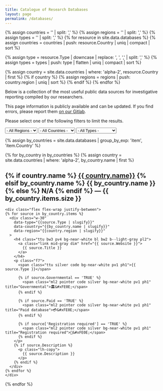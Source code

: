 ```yaml
---
title: Catalogue of Research Databases
layout: page
permalink: /databases/
---
```

{% assign countries = '' | split: ',' %}
{% assign regions = '' | split: ',' %}
{% assign types = '' | split: ',' %}
{% for resource in site.data.databases %}
  {% assign countries = countries | push: resource.Country | uniq | compact | sort %}

  {% assign type = resource.Type | downcase | replace: ', ', ',' | split: ',' %}
  {% assign types = types | push: type | flatten | uniq | compact | sort %}

  {% assign country = site.data.countries | where: 'alpha-2', resource.Country | first %}
  {% if country %}
    {% assign regions = regions | push: country.region | uniq | sort %}
  {% endif %}
{% endfor %}

<p>
  Below is a collection of the most useful public data sources for
  investigative reporting compiled by our researchers.
</p>
<p>
  This page information is publicly available and can be updated. If you find
  errors, please report them <a
  href="https://git.occrp.org/libre/investigativedashboard.org/issues">on our
  Gitlab</a>.
</p>

<div class="mb5 mt4">
  <p class="pb2 lh-copy gray ma0">
    Please select one of the following filters to limit the results.
  </p>

  <select data-filter="region">
    <option value=""> - All Regions - </option>
    {% for region in regions %}
      <option value="{{region | slugify}}">{{region}}</option>
    {% endfor %}
  </select>

  <select class="mh3" data-filter="country">
    <option value=""> - All Countries - </option>
    {% for code in countries %}
      {% assign country = site.data.countries | where: 'alpha-2', code | first %}
      {% if country %}
        <option value="{{code | slugify}}">{{country.name}}</option>
      {% endif %}
    {% endfor %}
  </select>

  <select data-filter="type">
    <option value=""> - All Types - </option>
    {% for type in types %}
      <option value="{{type | slugify}}">{{type | capitalize}}</option>
    {% endfor %}
  </select>
</div>

<script>
  document.addEventListener('input', function (event) {
    var filter = event.target.dataset.filter;
    var option = event.target.options[event.target.selectedIndex].value;
    var selects = document.querySelectorAll('select');

    document.querySelectorAll('[data-' + filter + ']').forEach(function(el) {
      var elFilter = el.dataset[filter];
      var isHidden = el.classList.contains('dn');
      var matches = false;

      if (elFilter && option && (elFilter == option || elFilter.indexOf(option) > -1) ) {
        matches = true;
      }

      if (isHidden && elFilter && !option) {
        el.classList.remove('dn');

        if (filter != 'type') {
          selects.forEach(function(sel) { sel.value = "" });
        }
      }

      if (!isHidden && elFilter && option && !matches) {
        el.classList.add('dn');
      }
    });
  }, false);
</script>

{% assign by_countries = site.data.databases | group_by_exp: 'item', 'item.Country' %}

{% for by_country in by_countries %}
  {% assign country = site.data.countries | where: 'alpha-2', by_country.name | first %}

  <div class="mb5" id="{{ country.name | slugify }}"
    data-country="{{by_country.name | slugify}}"
    data-region="{{country.region | slugify}}"
  >
    <h2 class="normal ttu bb">
      {% if country.name %}
        <a class="link mid-gray" href="#{{ country.name | slugify }}">{{ country.name}}</a>
      {% elsif by_country.name %}
        {{ by_country.name }}
      {% else %}
        N/A
      {% endif %}
      <span class="normal tt light-silver">&mdash; {{ by_country.items.size }}</span>
    </h2>

    <div class="flex flex-wrap justify-between">
    {% for source in by_country.items %}
      <div class="w-30"
        data-type="{{source.Type | slugify}}"
        data-country="{{by_country.name | slugify}}"
        data-region="{{country.region | slugify}}"
      >
        <h4 class="ttu bw3 pv4 bg-near-white bl bw2 b--light-gray pl2">
          <a class="link mid-gray dim" href="{{ source.Website }}">
            {{ source.Title }}
          </a>
        </h4>
        <p class="f7">
          <span class="ttu silver code bg-near-white pv1 ph1">{{ source.Type }}</span>

          {% if source.Governmental == 'TRUE' %}
            <span class="ml2 pointer code silver bg-near-white pv1 ph1" title="Governmental">🏛&#xFE0E;</span>
          {% endif %}

          {% if source.Paid == 'TRUE' %}
            <span class="ml2 pointer code silver bg-near-white pv1 ph1" title="Paid database">💳&#xFE0E;</span>
          {% endif %}

          {% if source['Registration required'] == 'TRUE' %}
            <span class="ml2 pointer code silver bg-near-white pv1 ph1" title="Registration required">🔐&#xFE0E;</span>
          {% endif %}
        </p>
        {% if source.Description %}
          <p class="lh-copy">
            {{ source.Description }}
          </p>
        {% endif %}
      </div>
    {% endfor %}
    </div>
  </div>
{% endfor %}
